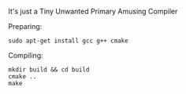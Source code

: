 It's just a Tiny Unwanted Primary Amusing Compiler

Preparing:
```
sudo apt-get install gcc g++ cmake
```

Compiling:
```
mkdir build && cd build
cmake ..
make
```
